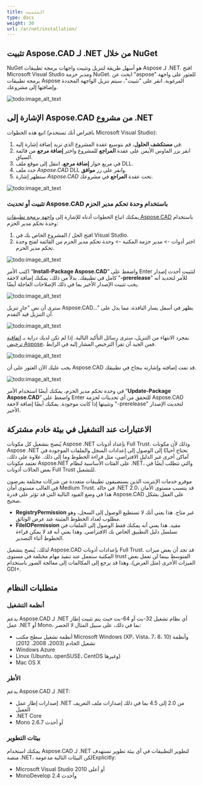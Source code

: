 ```yaml
---
title: التثبيت
type: docs
weight: 30
url: /ar/net/installation/
---
```


## **تثبيت Aspose.CAD لـ .NET من خلال NuGet**

NuGet هو أسهل طريقة لتنزيل وتثبيت واجهات برمجة تطبيقات Aspose لـ .NET. افتح Microsoft Visual Studio ومدير حزمة NuGet. ابحث عن "aspose" للعثور على واجهة برمجة تطبيقات Aspose المرغوبة. انقر على "تثبيت"، سيتم تنزيل الواجهة المحددة وإضافتها إلى مشروعك.

![todo:image_alt_text](/_assets/installation_1.png)

## **الإشارة إلى Aspose.CAD من مشروع .NET**

اتبع هذه الخطوات (بافتراض أنك تستخدم Microsoft Visual Studio):

1. في **مستكشف الحلول**، قم بتوسيع عقدة المشروع الذي تريد إضافة إشارة إليه.
1. انقر بزر الماوس الأيمن على عقدة **المراجع** للمشروع واختر **إضافة مرجع** من قائمة السياق.
1. في مربع حوار **إضافة مرجع**، انتقل إلى موقع ملف DLL.
1. حدد ملف *Aspose.CAD* DLL وانقر على زر **موافق**.
1. ستظهر إشارة *Aspose.CAD* تحت عقدة **المراجع** في مشروعك.

![todo:image_alt_text](/_assets/installation_2.png)

### **تثبيت أو تحديث Aspose.CAD باستخدام وحدة تحكم مدير الحزم**

يمكنك اتباع الخطوات أدناه للإشارة إلى [واجهة برمجة تطبيقات Aspose.CAD](https://www.nuget.org/packages/Aspose.CAD/) باستخدام وحدة تحكم مدير الحزم:

1. افتح الحل / المشروع الخاص بك في Visual Studio.
1. اختر أدوات -> مدير حزمة المكتبة -> وحدة تحكم مدير الحزم من القائمة لفتح وحدة تحكم مدير الحزم.

![todo:image_alt_text](/_assets/installation_3.png)

اكتب الأمر “**Install-Package Aspose.CAD**” واضغط على Enter لتثبيت أحدث إصدار كامل في تطبيقك. بدلاً من ذلك، يمكنك إضافة لاحقة "**-prerelease**" للأمر لتحديد أنه يجب تثبيت الإصدار الأخير بما في ذلك الإصلاحات العاجلة أيضًا.

![todo:image_alt_text](/_assets/installation_4.png)

سترى أن نص "جارٍ تنزيل Aspose.CAD..." يظهر في أسفل يسار النافذة، مما يدل على أن التنزيل قيد التقدم.

![todo:image_alt_text](/_assets/installation_5.png)

بمجرد الانتهاء من التنزيل، سترى رسائل التأكيد التالية. إذا لم تكن لديك دراية بـ [اتفاقية ترخيص Aspose](https://about.aspose.com/legal/eula)، فمن الجيد أن تقرأ الترخيص المشار إليه في الرابط.

![todo:image_alt_text](/_assets/installation_6.png)

يجب عليك الآن العثور على أن Aspose.CAD قد تمت إضافته وإشارته بنجاح في تطبيقك.

![todo:image_alt_text](/_assets/installation_7.png)

في وحدة تحكم مدير الحزم، يمكنك أيضًا استخدام الأمر “**Update-Package Aspose.CAD**” واضغط على Enter للتحقق من أي تحديثات لحزمة Aspose.CAD وتثبيتها إذا كانت موجودة. يمكنك أيضًا إضافة لاحقة "-prerelease" لتحديث الإصدار الأخير.

## **الاعتبارات عند التشغيل في بيئة خادم مشتركة**

يُنصح بتشغيل كل مكونات Aspose .NET بإعداد أذونات Full Trust. وذلك لأن مكونات Aspose .NET تحتاج أحيانًا إلى الوصول إلى إعدادات السجل والملفات الموجودة في أماكن أخرى غير الدليل الافتراضي، مثل قراءة الخطوط وما إلى ذلك. علاوة على ذلك، تعتمد مكونات Aspose.NET على الفئات الأساسية لنظام .NET، والتي تتطلب أيضًا في بعض الحالات أذونات Full Trust للتشغيل.

موفرو خدمات الإنترنت الذين يستضيفون تطبيقات متعددة من شركات مختلفة يفرضون في الغالب مستوى أمان Medium Trust. في حالة .NET 2.0، قد يتسبب مستوى الأمان هذا في وضع القيود التالية التي قد تؤثر على قدرة Aspose.CAD على العمل بشكل صحيح.

- **RegistryPermission** غير متاح. هذا يعني أنك لا تستطيع الوصول إلى السجل، وهو مطلوب لعداد الخطوط المثبتة عند عرض الوثائق.
- **FileIOPermission** مقيد. هذا يعني أنه يمكنك فقط الوصول إلى الملفات في تسلسل دليل التطبيق الخاص بك الافتراضي. وهذا يعني أنه قد لا يمكن قراءة الخطوط أثناء التصدير.

لذلك، يُنصح بتشغيل Aspose.CAD بإعدادات أذونات Full Trust. قد تجد أن بعض ميزات المكتبة ستعمل عند تنفيذ مهام مختلفة في مستوى trust المتوسط بينما لن تعمل بعض الميزات الأخرى (مثل العرض)، وهذا قد يرجع إلى المكالمات إلى معالجة الصور باستخدام GDI+.

## **متطلبات النظام**

### **أنظمة التشغيل**

يدعم Aspose.CAD لـ .NET أي نظام تشغيل 32-بت أو 64-بت حيث يتم تثبيت إطار عمل .NET أو Mono، بما في ذلك، على سبيل المثال لا الحصر:

- أنظمة تشغيل سطح مكتب Microsoft Windows (XP، Vista، 7، 8، 10) وأنظمة تشغيل الخادم (2003، 2008، 2012)
- Windows Azure
- Linux (Ubuntu، openSUSE، CentOS وغيرها)
- Mac OS X

### **الأطر**

يدعم Aspose.CAD لـ .NET:

- إصدارات إطار عمل .NET من 2.0 إلى 4.5 بما في ذلك إصدارات ملف التعريف العميل
- .NET Core
- Mono 2.6.7 أو أحدث

### **بيئات التطوير**

يمكنك استخدام Aspose.CAD لـ .NET لتطوير التطبيقات في أي بيئة تطوير تستهدف منصة .NET، لكن البيئات التالية مدعومةExplicitly:

- Microsoft Visual Studio 2010 أو أعلى
- MonoDevelop 2.4 وأحدث
